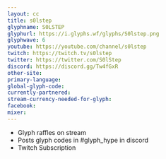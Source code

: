 ```yaml
---
layout: cc
title: s0lstep
glyphname: S0LSTEP
glyphurl: https://i.glyphs.wf/glyphs/S0lstep.png
glyphwave: 6
youtube: https://youtube.com/channel/s0lstep
twitch: https://twitch.tv/s0lstep
twitter: https://twitter.com/S0lStep
discord: https://discord.gg/Tw4fGxR
other-site: 
primary-language: 
global-glyph-code: 
currently-partnered: 
stream-currency-needed-for-glyph: 
facebook: 
mixer: 
---
```

* Glyph raffles on stream
* Posts glyph codes in #glyph_hype in discord
* Twitch Subscription
